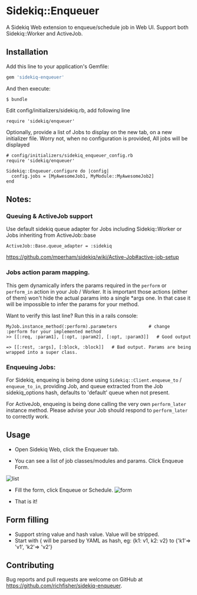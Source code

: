 # Sidekiq::Enqueuer

A Sidekiq Web extension to enqueue/schedule job in Web UI. Support both Sidekiq::Worker and ActiveJob.

## Installation

Add this line to your application's Gemfile:

```ruby
gem 'sidekiq-enqueuer'
```

And then execute:

    $ bundle


Edit config/initializers/sidekiq.rb, add following line

```
require 'sidekiq/enqueuer'
```

Optionally, provide a list of Jobs to display on the new tab, on a new initializer file.
Worry not, when no configuration is provided, All jobs will be displayed

```
# config/initializers/sidekiq_enqueuer_config.rb
require 'sidekiq/enqueuer'

Sidekiq::Enqueuer.configure do |config|
  config.jobs = [MyAwesomeJob1, MyModule::MyAwesomeJob2]
end

```


## Notes:

### Queuing & ActiveJob support
Use default sidekiq queue adapter for Jobs including Sidekiq::Worker or Jobs inheriting from ActiveJob::base

```
ActiveJob::Base.queue_adapter = :sidekiq
```
https://github.com/mperham/sidekiq/wiki/Active-Job#active-job-setup


### Jobs action param mapping.
This gem dynamically infers the params required in the `perform` or `perform_in` action in your Job / Worker.
It is important those actions (either of them) won't hide the actual params into a single *args one.
In that case it will be impossible to infer the params for your method.

Want to verify this last line? Run this in a rails console:
```
MyJob.instance_method(:perform).parameters            # change :perform for your implemented method
>> [[:req, :param1], [:opt, :param2], [:opt, :param3]]   # Good output

=> [[:rest, :args], [:block, :block]]   # Bad output. Params are being wrapped into a super class.
```

### Enqueuing Jobs:

For Sidekiq, enqueing is being done using `Sidekiq::Client.enqueue_to` / `enqueue_to_in`, providing Job, and queue extracted from the Job sidekiq_options hash, defaults to 'default' queue when not present.

For ActiveJob, enqueing is being done calling the very own `perform_later` instance method. Please advise your Job should respond to `perform_later` to correctly work.

## Usage

* Open Sidekiq Web, click the Enqueuer tab.

* You can see a list of job classes/modules and params. Click Enqueue Form.

![list](https://cloud.githubusercontent.com/assets/830633/14494297/c9b01b10-01bc-11e6-8ef5-a4d29ff45fb3.png)

* Fill the form, click Enqueue or Schedule.
![form](https://cloud.githubusercontent.com/assets/830633/14494314/ddd9f8ae-01bc-11e6-86ce-0641a9c4d3e4.png)

* That is it!

## Form filling
* Support string value and hash value. Value will be stripped.
* Start with { will be parsed by YAML as hash, eg: {k1: v1, k2: v2} to {'k1'=> 'v1', 'k2'=> 'v2'}


## Contributing

Bug reports and pull requests are welcome on GitHub at https://github.com/richfisher/sidekiq-enqueuer.

